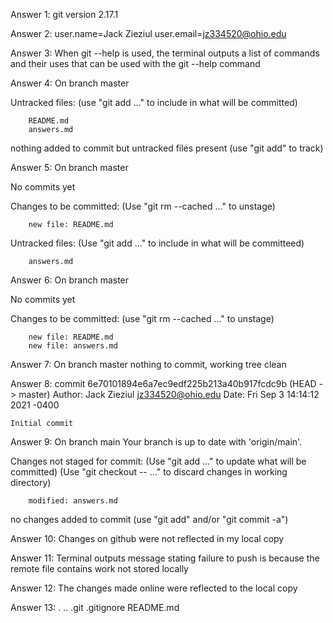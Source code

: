 Answer 1:
git version 2.17.1

Answer 2:
user.name=Jack Zieziul
user.email=jz334520@ohio.edu

Answer 3:
When git --help is used, the terminal outputs a list of commands and their uses that can be used with the git --help command

Answer 4:
On branch master

Untracked files:
	(use "git add <file>..." to include in what will be committed)

		README.md
		answers.md

nothing added to commit but untracked files present (use "git add" to track)

Answer 5:
On branch master

No commits yet

Changes to be committed:
	(Use "git rm --cached <file>..." to unstage)

		new file: README.md

Untracked files:
	(Use "git add <file>..." to include in what will be committeed)

		answers.md

Answer 6:
On branch master

No commits yet

Changes to be committed:
	(use "git rm --cached <file>..." to unstage)

		new file: README.md
		new file: answers.md

Answer 7:
On branch master
nothing to commit, working tree clean

Answer 8:
commit 6e70101894e6a7ec9edf225b213a40b917fcdc9b (HEAD -> master)
Author: Jack Zieziul <jz334520@ohio.edu>
Date: Fri Sep 3 14:14:12 2021 -0400

	Initial commit

Answer 9:
On branch main
Your branch is up to date with 'origin/main'.

Changes not staged for commit:
	(Use "git add <file>..." to update what will be committed)
	(Use "git checkout -- <file>..." to discard changes in working directory)

		modified: answers.md

no changes added to commit (use "git add" and/or "git commit -a")

Answer 10:
Changes on github were not reflected in my local copy

Answer 11:
Terminal outputs message stating failure to push is because the remote file contains work not stored locally

Answer 12:
The changes made online were reflected to the local copy

Answer 13:
. ..  .git  .gitignore  README.md
